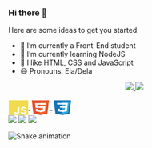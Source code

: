 ### Hi there 👋

Here are some ideas to get you started:

- 🔭 I’m currently a Front-End student 
- 🌱 I’m currently learning NodeJS
- 👯 I like HTML, CSS and JavaScript 
- 😄 Pronouns: Ela/Dela

<div align="center">
  <a href="https://github.com/natttsilv">
  <img height="180em" src="https://github-readme-stats.vercel.app/api?username=natttsilv&show_icons=true&theme=dracula&include_all_commits=true&count_private=true"/>
  <img height="170em" src="https://github-readme-stats.vercel.app/api/top-langs/?username=natttsilv&layout=compact&langs_count=7&theme=dracula"/>
</div>
 <div style="display: inline_block"><br>
  <img align="center" alt="Natttsilv-Js" height="30" width="40" src="https://raw.githubusercontent.com/devicons/devicon/master/icons/javascript/javascript-plain.svg">
  <img align="center" alt="Natttsilvs-HTML" height="30" width="40" src="https://raw.githubusercontent.com/devicons/devicon/master/icons/html5/html5-original.svg">
  <img align="center" alt="Natttsilv-CSS" height="30" width="40" src="https://raw.githubusercontent.com/devicons/devicon/master/icons/css3/css3-original.svg">
 </div>
 <div> 
 <a href="https://www.instagram.com/natalia.s.silva/" target="_blank"><img src="https://img.shields.io/badge/-Instagram-%23E4405F?style=for-the-badge&logo=instagram&logoColor=white" target="_blank"></a> 
 <a href = "natsilveira15@gmail.com"><img src="https://img.shields.io/badge/-Gmail-%23333?style=for-the-badge&logo=gmail&logoColor=white" target="_blank"></a>
 <a href="https://www.linkedin.com/in/nat%C3%A1lia-silveira-925981219/" target="_blank"><img src="https://img.shields.io/badge/-LinkedIn-%230077B5?style=for-the-badge&logo=linkedin&logoColor=white" target="_blank"></a> 
   
![Snake animation](https://github.com/natttsilv/natttsilv/blob/output/github-contribution-grid-snake.svg)
</div>

